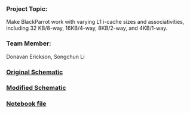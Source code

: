 ### Project Topic: 
Make BlackParrot work with varying L1 i-cache sizes and associativities, including 32 KB/8-way, 16KB/4-way, 8KB/2-way, and 4KB/1-way.


### Team Member:
Donavan Erickson, Songchun Li

### [Original Schematic](https://github.com/1donavan/black-parrot/blob/uw_ee477_pparrot_wi20_team17_icache_flex/original_schematic.png)
### [Modified Schematic](https://docs.google.com/presentation/d/1C-lwMavq2Syx056gt9S1qsv7O720ZWNAwB7qxBnxAG8/edit?usp=sharing)
### [Notebook file](https://docs.google.com/document/d/1hBEbsP5agSm_wvsxSzwGFQzPGjlrEQ4TP4_kOTz1VAI/edit?usp=sharing)
